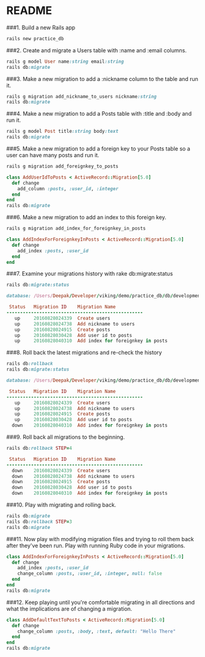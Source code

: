 # README

###1. Build a new Rails app
```ruby
rails new practice_db
```

###2. Create and migrate a Users table with :name and :email columns.
```ruby
rails g model User name:string email:string
rails db:migrate
```

###3. Make a new migration to add a :nickname column to the table and run it.
```ruby
rails g migration add_nickname_to_users nickname:string
rails db:migrate
```

###4. Make a new migration to add a Posts table with :title and :body and run it.
```ruby
rails g model Post title:string body:text
rails db:migrate
```

###5. Make a new migration to add a foreign key to your Posts table so a user can have many posts and run it.
```ruby
rails g migration add_foreignkey_to_posts

class AddUserIdToPosts < ActiveRecord::Migration[5.0]
  def change
    add_column :posts, :user_id, :integer
  end
end
rails db:migrate
```

###6. Make a new migration to add an index to this foreign key.
```ruby
rails g migration add_index_for_foreignkey_in_posts

class AddIndexForForeignkeyInPosts < ActiveRecord::Migration[5.0]
  def change
    add_index :posts, :user_id
  end
end
```
###7. Examine your migrations history with rake db:migrate:status
```ruby
rails db:migrate:status

database: /Users/Deepak/Developer/viking/demo/practice_db/db/development.sqlite3

 Status   Migration ID    Migration Name
--------------------------------------------------
   up     20160828024339  Create users
   up     20160828024738  Add nickname to users
   up     20160828024915  Create posts
   up     20160828030428  Add user id to posts
   up     20160828040310  Add index for foreignkey in posts
```

###8. Roll back the latest migrations and re-check the history
```ruby
rails db:rollback
rails db:migrate:status

database: /Users/Deepak/Developer/viking/demo/practice_db/db/development.sqlite3

 Status   Migration ID    Migration Name
--------------------------------------------------
   up     20160828024339  Create users
   up     20160828024738  Add nickname to users
   up     20160828024915  Create posts
   up     20160828030428  Add user id to posts
  down    20160828040310  Add index for foreignkey in posts
```

###9. Roll back all migrations to the beginning.
```ruby
rails db:rollback STEP=4

 Status   Migration ID    Migration Name
--------------------------------------------------
  down    20160828024339  Create users
  down    20160828024738  Add nickname to users
  down    20160828024915  Create posts
  down    20160828030428  Add user id to posts
  down    20160828040310  Add index for foreignkey in posts
```

###10. Play with migrating and rolling back.
```ruby
rails db:migrate
rails db:rollback STEP=3
rails db:migrate
```

###11. Now play with modifying migration files and trying to roll them back after they've been run. Play with running Ruby code in your migrations.
```ruby
class AddIndexForForeignkeyInPosts < ActiveRecord::Migration[5.0]
  def change
    add_index :posts, :user_id
    change_column :posts, :user_id, :integer, null: false
  end
end
rails db:migrate
```

###12. Keep playing until you're comfortable migrating in all directions and what the implications are of changing a migration.
```ruby
class AddDefaultTextToPosts < ActiveRecord::Migration[5.0]
  def change
    change_column :posts, :body, :text, default: "Hello There"
  end
end
rails db:migrate
```